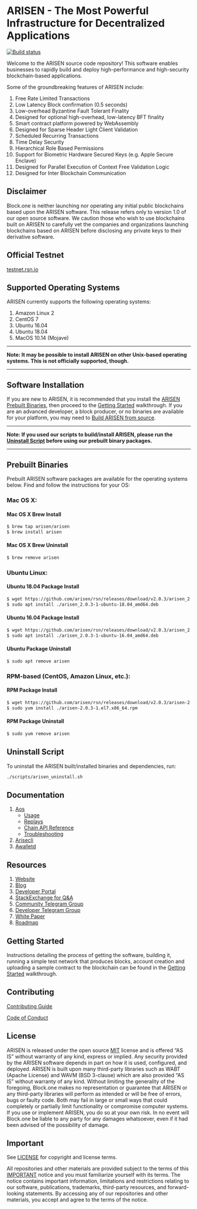 
# ARISEN - The Most Powerful Infrastructure for Decentralized Applications

[![Build status](https://badge.buildkite.com/370fe5c79410f7d695e4e34c500b4e86e3ac021c6b1f739e20.svg?branch=master)](https://buildkite.com/ARISEN/arisen)

Welcome to the ARISEN source code repository! This software enables businesses to rapidly build and deploy high-performance and high-security blockchain-based applications.

Some of the groundbreaking features of ARISEN include:

1. Free Rate Limited Transactions
1. Low Latency Block confirmation (0.5 seconds)
1. Low-overhead Byzantine Fault Tolerant Finality
1. Designed for optional high-overhead, low-latency BFT finality
1. Smart contract platform powered by WebAssembly
1. Designed for Sparse Header Light Client Validation
1. Scheduled Recurring Transactions
1. Time Delay Security
1. Hierarchical Role Based Permissions
1. Support for Biometric Hardware Secured Keys (e.g. Apple Secure Enclave)
1. Designed for Parallel Execution of Context Free Validation Logic
1. Designed for Inter Blockchain Communication

## Disclaimer

Block.one is neither launching nor operating any initial public blockchains based upon the ARISEN software. This release refers only to version 1.0 of our open source software. We caution those who wish to use blockchains built on ARISEN to carefully vet the companies and organizations launching blockchains based on ARISEN before disclosing any private keys to their derivative software.

## Official Testnet

[testnet.rsn.io](https://testnet.rsn.io/)

## Supported Operating Systems

ARISEN currently supports the following operating systems:  

1. Amazon Linux 2
2. CentOS 7
3. Ubuntu 16.04
4. Ubuntu 18.04
5. MacOS 10.14 (Mojave)

---

**Note: It may be possible to install ARISEN on other Unix-based operating systems. This is not officially supported, though.**

---

## Software Installation

If you are new to ARISEN, it is recommended that you install the [ARISEN Prebuilt Binaries](#prebuilt-binaries), then proceed to the [Getting Started](https://developers.rsn.io/arisen-home/docs) walkthrough. If you are an advanced developer, a block producer, or no binaries are available for your platform, you may need to [Build ARISEN from source](https://arisen.github.io/rsn/latest/install/build-from-source).

---

**Note: If you used our scripts to build/install ARISEN, please run the [Uninstall Script](#uninstall-script) before using our prebuilt binary packages.**

---

## Prebuilt Binaries

Prebuilt ARISEN software packages are available for the operating systems below. Find and follow the instructions for your OS:

### Mac OS X:

#### Mac OS X Brew Install
```sh
$ brew tap arisen/arisen
$ brew install arisen
```
#### Mac OS X Brew Uninstall
```sh
$ brew remove arisen
```

### Ubuntu Linux:

#### Ubuntu 18.04 Package Install
```sh
$ wget https://github.com/arisen/rsn/releases/download/v2.0.3/arisen_2.0.3-1-ubuntu-18.04_amd64.deb
$ sudo apt install ./arisen_2.0.3-1-ubuntu-18.04_amd64.deb
```
#### Ubuntu 16.04 Package Install
```sh
$ wget https://github.com/arisen/rsn/releases/download/v2.0.3/arisen_2.0.3-1-ubuntu-16.04_amd64.deb
$ sudo apt install ./arisen_2.0.3-1-ubuntu-16.04_amd64.deb
```
#### Ubuntu Package Uninstall
```sh
$ sudo apt remove arisen
```

### RPM-based (CentOS, Amazon Linux, etc.):

#### RPM Package Install
```sh
$ wget https://github.com/arisen/rsn/releases/download/v2.0.3/arisen-2.0.3-1.el7.x86_64.rpm
$ sudo yum install ./arisen-2.0.3-1.el7.x86_64.rpm
```
#### RPM Package Uninstall
```sh
$ sudo yum remove arisen
```

## Uninstall Script
To uninstall the ARISEN built/installed binaries and dependencies, run:
```sh
./scripts/arisen_uninstall.sh
```

## Documentation
1. [Aos](http://arisen.github.io/rsn/latest/aos/)
    - [Usage](http://arisen.github.io/rsn/latest/aos/usage/index)
    - [Replays](http://arisen.github.io/rsn/latest/aos/replays/index)
    - [Chain API Reference](http://arisen.github.io/rsn/latest/aos/plugins/chain_api_plugin/api-reference/index)
    - [Troubleshooting](http://arisen.github.io/rsn/latest/aos/troubleshooting/index)
1. [Arisecli](http://arisen.github.io/rsn/latest/arisecli/)
1. [Awalletd](http://arisen.github.io/rsn/latest/awalletd/)

## Resources
1. [Website](https://arisen.network/)
1. [Blog](https://medium.com/arisenio)
1. [Developer Portal](https://developers.arisen.io)
1. [StackExchange for Q&A](https://arisenio.stackexchange.com/)
1. [Community Telegram Group](https://t.me/arisenio)
1. [Developer Telegram Group](https://t.me/arisen_developers)
1. [White Paper](https://github.com/ARISENIOIO/Documentation/blob/master/TechnicalWhitePaper.md)
1. [Roadmap](https://github.com/ARISENIOIO/Documentation/blob/master/Roadmap.md)

<a name="gettingstarted"></a>
## Getting Started
Instructions detailing the process of getting the software, building it, running a simple test network that produces blocks, account creation and uploading a sample contract to the blockchain can be found in the [Getting Started](https://developers.rsn.io/arisen-home/docs) walkthrough. 

## Contributing

[Contributing Guide](./CONTRIBUTING.md)

[Code of Conduct](./CONTRIBUTING.md#conduct)

## License

ARISEN is released under the open source [MIT](./LICENSE) license and is offered “AS IS” without warranty of any kind, express or implied. Any security provided by the ARISEN software depends in part on how it is used, configured, and deployed. ARISEN is built upon many third-party libraries such as WABT (Apache License) and WAVM (BSD 3-clause) which are also provided “AS IS” without warranty of any kind. Without limiting the generality of the foregoing, Block.one makes no representation or guarantee that ARISEN or any third-party libraries will perform as intended or will be free of errors, bugs or faulty code. Both may fail in large or small ways that could completely or partially limit functionality or compromise computer systems. If you use or implement ARISEN, you do so at your own risk. In no event will Block.one be liable to any party for any damages whatsoever, even if it had been advised of the possibility of damage.  

## Important

See [LICENSE](./LICENSE) for copyright and license terms.

All repositories and other materials are provided subject to the terms of this [IMPORTANT](./IMPORTANT.md) notice and you must familiarize yourself with its terms.  The notice contains important information, limitations and restrictions relating to our software, publications, trademarks, third-party resources, and forward-looking statements.  By accessing any of our repositories and other materials, you accept and agree to the terms of the notice.
